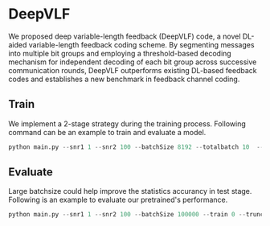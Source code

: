 # DeepVLF
We proposed deep variable-length feedback (DeepVLF) code, a novel DL-aided variable-length feedback coding scheme. By segmenting messages into multiple bit groups and employing a threshold-based decoding mechanism for independent decoding of each bit group across successive communication rounds, DeepVLF outperforms existing DL-based feedback codes and establishes a new benchmark in feedback channel coding.
## Train 
We implement a 2-stage strategy during the training process. Following command can be an example to train and evaluate a model.
```python
python main.py --snr1 1 --snr2 100 --batchSize 8192 --totalbatch 10  --train 1 --core 1 --truncated 10 --restriction 'mid'
```

## Evaluate
Large batchsize could help improve the statistics accurancy in test stage. Following is an example to evaluate our pretrained's performance.
```python
python main.py --snr1 1 --snr2 100 --batchSize 100000 --train 0 --truncated 10 --restriction 'mid' --test_model 'weights/weight_ff_1_fb_100_gamma_1-1e-5'
```
